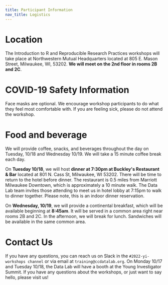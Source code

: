 ```yaml
---
title: Participant Information
nav_title: Logistics
---
```


# Location

The Introduction to R and Reproducible Research Practices workshops will take place at Northwestern Mutual Headquarters located at 805 E. Mason Street, Milwaukee, WI, 53202.
**We will meet on the 2nd floor in rooms 2B and 2C**. 

# COVID-19 Safety Information

Face masks are optional. 
We encourage workshop participants to do what they feel most comfortable with. 
If you are feeling sick, please do not attend the workshop.

# Food and beverage

We will provide coffee, snacks, and beverages throughout the day on Tuesday, 10/18 and Wednesday 10/19.
We will take a 15 minute coffee break each day.

On **Tuesday 10/18**, we will host **dinner at 7:30pm at Buckley's Restaurant & Bar** located at 801 N. Cass St, Milwaukee, WI 53202. There will be time to return to the hotel before dinner.
The restaurant is 0.5 miles from Marriott Milwaukee Downtown, which is approximately a 10 minute walk. The Data Lab team invites those attending to meet us in hotel lobby at 7:15pm to walk to dinner together.
Please note, this is an indoor dinner reservation. 

On **Wednesday, 10/19**, we will provide a continental breakfast, which will be available beginning at **8:45am**. 
It will be served in a common area right near rooms 2B and 2C. 
In the afternoon, we will break for lunch. 
Sandwiches will be available in the same common area.

# Contact Us

If you have any questions, you can reach us on Slack in the `#2022-yi-workshops channel` or via email at `training@ccdatalab.org`.
On Monday 10/17 and Tuesday 10/18, the Data Lab will have a booth at the Young Investigator Summit.
If you have any questions about the workshops, or just want to say hello, please visit us!
